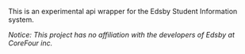 This is an experimental api wrapper for the Edsby Student Information system.

*Notice: This project has no affiliation with the developers of Edsby at CoreFour inc.*
